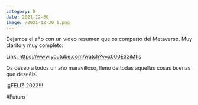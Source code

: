 ```yaml
--- 
category: D 
date: 2021-12-30 
image: /2021-12-30_1.png 
--- 
```


Dejamos el año con un vídeo resumen que os comparto del Metaverso. Muy clarito y muy completo:

Link: https://www.youtube.com/watch?v=x000E3ziMhs

Os deseo a todos un año maravilloso, lleno de todas aquellas cosas buenas que deseéis. 

¡¡¡FELIZ 2022!!!

#Futuro